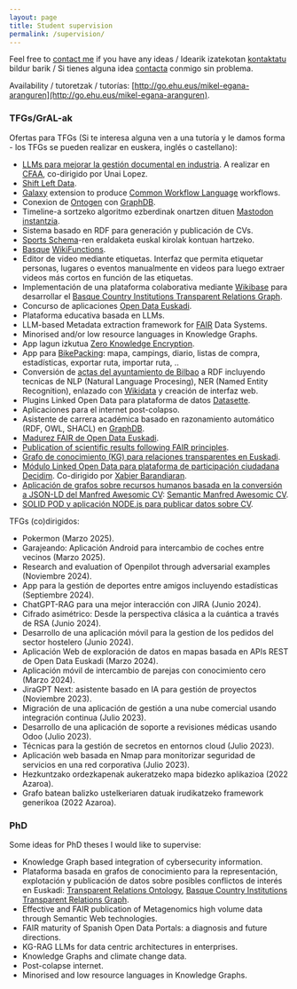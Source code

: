 ```yaml
---
layout: page
title: Student supervision
permalink: /supervision/
---
```


Feel free to [contact me](https://mikel-egana-aranguren.github.io/contact/) if you have any ideas / Idearik izatekotan [kontaktatu](https://mikel-egana-aranguren.github.io/contact/) bildur barik / Si tienes alguna idea [contacta](https://mikel-egana-aranguren.github.io/contact/) conmigo sin problema.

Availability / tutoretzak / tutorías: [http://go.ehu.eus/mikel-egana-aranguren](http://go.ehu.eus/mikel-egana-aranguren).

### TFGs/GrAL-ak

Ofertas para TFGs (Si te interesa alguna ven a una tutoría y le damos forma - los TFGs se pueden realizar en euskera, inglés o castellano):

* [LLMs para mejorar la gestión documental en industria](Propuesta-TFG-RAG-documentacion-CFAA-2025.pdf). A realizar en [CFAA](https://cfaa.eus/), co-dirigido por Unai Lopez.
* [Shift Left Data](https://dataproducts.substack.com/p/the-shift-left-data-manifesto).
* [Galaxy](https://galaxyproject.org/) extension to produce [Common Workflow Language](https://www.commonwl.org/) workflows.
* Conexion de [Ontogen](https://ontogen.io/) con [GraphDB](https://www.ontotext.com/products/graphdb/).
* Timeline-a sortzeko algoritmo ezberdinak onartzen dituen [Mastodon instantzia](https://mastodon.eus/).
* Sistema basado en RDF para generación y publicación de CVs.
* [Sports Schema](https://sportschema.org/)-ren eraldaketa euskal kirolak kontuan hartzeko.
* [Basque](https://www.wikifunctions.org/wiki/Wikifunctions:Catalogue/Natural_language_operations/Basque) [WikiFunctions](https://meta.wikimedia.org/wiki/Abstract_Wikipedia).
* Editor de video mediante etiquetas. Interfaz que permita etiquetar personas, lugares o eventos manualmente en videos para luego extraer videos más cortos en función de las etiquetas.
* Implementación de una plataforma colaborativa mediante [Wikibase](https://www.mediawiki.org/wiki/Wikibase) para desarrollar el [Basque Country Institutions Transparent Relations Graph](https://github.com/mikel-egana-aranguren/BasqueCountryInstitutionsTransparentRelationsGraph).
* Concurso de aplicaciones [Open Data Euskadi](https://opendata.euskadi.eus/concursos-open-data/-/concurso-de-aplicaciones/).
* Plataforma educativa basada en LLMs.
* LLM-based Metadata extraction framework for [FAIR](https://www.go-fair.org/fair-principles/) Data Systems.
* Minorised and/or low resource languages in Knowledge Graphs.
* App lagun izkutua [Zero Knowledge Encryption](https://chain.link/education-hub/zero-knowledge-encryption).
* App para [BikePacking](https://conalforjas.com/bikepacking/): mapa, campings, diario, listas de compra, estadísticas, exportar ruta, importar ruta, ..
* Conversión de [actas del ayuntamiento de Bilbao](https://code.montera34.com/openopendata/plenosbilbao) a RDF incluyendo tecnicas de NLP (Natural Language Procesing), NER (Named Entity Recognition), enlazado con [Wikidata](https://www.wikidata.org/) y creación de interfaz web.
* Plugins Linked Open Data para plataforma de datos [Datasette](https://datasette.io/).
* Aplicaciones para el internet post-colapso.
* Asistente de carrera académica basado en razonamiento automático (RDF, OWL, SHACL) en [GraphDB](https://www.ontotext.com/products/graphdb/).
* [Madurez FAIR de Open Data Euskadi](MikelEgana-PropuestaTFG-22-23-madurez-FAIR-OpenData_euskadi.pdf).
* [Publication of scientific results following FAIR principles](MikelEgana-PropuestaTFG-22-23-publication-FAIR-principles.pdf).
* [Grafo de conocimiento (KG) para relaciones transparentes en Euskadi](MikelEgaña-TFG-22-23-GrafoConocimientoRelacionesTransparentesEuskadi.pdf).
* [Módulo Linked Open Data para plataforma de participación ciudadana Decidim](MikelEgaña-TFG-22-23-Decidim_LOD.pdf). Co-dirigido por [Xabier Barandiaran](https://xabier.barandiaran.net/).
* [Aplicación de  grafos sobre recursos humanos basada en la conversión a JSON-LD del Manfred Awesomic CV](MikelEgaña-TFG-22-23-Manfred-CV-JSON-LD-GraphDB.pdf): [Semantic Manfred Awesomic CV](https://github.com/mikel-egana-aranguren/mac/tree/semantic_mac). 
* [SOLID POD y aplicación NODE.js para publicar datos sobre CV](MikelEgaña-TFG-22-23-SOLID-POD-LinkedIn.pdf).

TFGs (co)dirigidos:

* Pokermon (Marzo 2025).
* Garajeando: Aplicación Android para intercambio de coches entre vecinos (Marzo 2025).
* Research and evaluation of Openpilot through adversarial examples (Noviembre 2024).
* App para la gestión de deportes entre amigos incluyendo estadísticas (Septiembre 2024).
* ChatGPT-RAG para una mejor interacción con JIRA (Junio 2024).
* Cifrado asimétrico: Desde la perspectiva clásica a la cuántica a través de RSA (Junio 2024).
* Desarrollo de una aplicación móvil para la gestion de los pedidos del sector hostelero (Junio 2024).
* Aplicación Web de exploración de datos en mapas basada en APIs REST de Open Data Euskadi (Marzo 2024).
* Aplicación móvil de intercambio de parejas con conocimiento cero (Marzo 2024).
* JiraGPT Next: asistente basado en IA para gestión de proyectos (Noviembre 2023).
* Migración de una aplicación de gestión a una nube comercial usando integración continua (Julio 2023).
* Desarrollo de una aplicación de soporte a revisiones médicas usando Odoo (Julio 2023).
* Técnicas para la gestión de secretos en entornos cloud (Julio 2023).
* Aplicación web basada en Nmap para monitorizar seguridad de servicios en una red corporativa (Julio 2023).
* Hezkuntzako ordezkapenak aukeratzeko mapa bidezko aplikazioa (2022 Azaroa).
* Grafo batean balizko ustelkeriaren datuak irudikatzeko framework generikoa (2022 Azaroa).

### PhD

Some ideas for PhD theses I would like to supervise:

* Knowledge Graph based integration of cybersecurity information.
* Plataforma basada en grafos de conocimiento para la representación, explotación y publicación de datos sobre posibles conflictos de interés en Euskadi: [Transparent Relations Ontology](https://github.com/mikel-egana-aranguren/Transparent-Relations-Ontology), [Basque Country Institutions Transparent Relations Graph](https://github.com/mikel-egana-aranguren/BasqueCountryInstitutionsTransparentRelationsGraph).
* Effective and FAIR publication of Metagenomics high volume data through Semantic Web technologies.
* FAIR maturity of Spanish Open Data Portals: a diagnosis and future directions.
* KG-RAG LLMs for data centric architectures in enterprises.
* Knowledge Graphs and climate change data.
* Post-colapse internet.
* Minorised and low resource languages in Knowledge Graphs.
